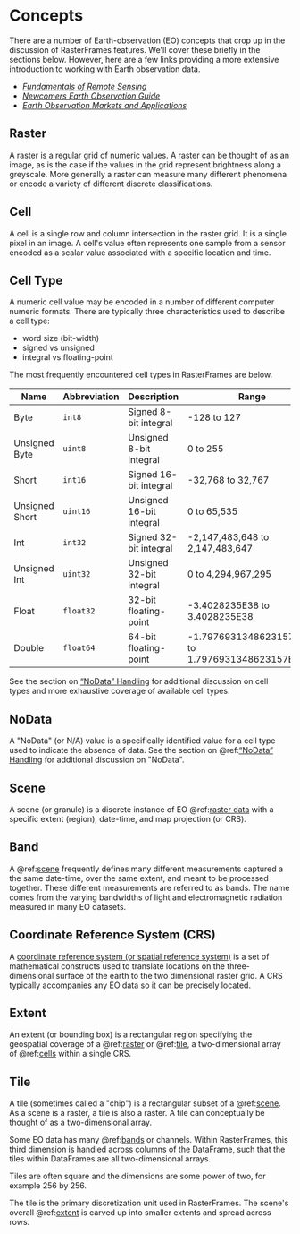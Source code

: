 # Concepts

There are a number of Earth-observation (EO) concepts that crop up in the discussion of RasterFrames features. We'll cover these briefly in the sections below. However, here are a few links providing a more extensive introduction to working with Earth observation data.

* [_Fundamentals of Remote Sensing_](https://www.nrcan.gc.ca/maps-tools-and-publications/satellite-imagery-and-air-photos/tutorial-fundamentals-remote-sensing/9309)
* [_Newcomers Earth Observation Guide_](https://business.esa.int/newcomers-earth-observation-guide)
* [_Earth Observation Markets and Applications_](https://www.ofcom.org.uk/__data/assets/pdf_file/0021/82047/introduction_eo_for_ofcom_june_2015_no_video.pdf)

## Raster

A raster is a regular grid of numeric values. A raster can be thought of as an image, as is the case if the values in the grid represent brightness along a greyscale. More generally a raster can measure many different phenomena or encode a variety of different discrete classifications.

## Cell

A cell is a single row and column intersection in the raster grid. It is a single pixel in an image. A cell's value often represents one sample from a sensor encoded as a scalar value associated with a specific location and time. 

## Cell Type

A numeric cell value may be encoded in a number of different computer numeric formats. There are typically three characteristics used to describe a cell type:
* word size (bit-width)
* signed vs unsigned
* integral vs floating-point


The most frequently encountered cell types in RasterFrames are below.

| Name | Abbreviation | Description | Range |
| --- | --- | --- | --- |
| Byte | `int8` | Signed 8-bit integral | -128 to 127 |
| Unsigned Byte | `uint8` | Unsigned 8-bit integral | 0 to 255 |
| Short | `int16` | Signed 16-bit integral | -32,768 to 32,767 |
| Unsigned Short | `uint16` | Unsigned 16-bit integral | 0 to 65,535 |
| Int | `int32` | Signed 32-bit integral | -2,147,483,648 to 2,147,483,647 |
| Unsigned Int | `uint32` | Unsigned 32-bit integral | 0 to 4,294,967,295 |
| Float | `float32` | 32-bit floating-point | -3.4028235E38 to 3.4028235E38 |
| Double | `float64` | 64-bit floating-point | -1.7976931348623157E308 to 1.7976931348623157E308 |

See the section on [“NoData” Handling](nodata-handling.md) for additional discussion on cell types and more exhaustive coverage of available cell types.

## NoData

A "NoData" (or N/A) value is a specifically identified value for a cell type used to indicate the absence of data. See the section on @ref:[“NoData” Handling](nodata-handling.md) for additional discussion on "NoData".

## Scene

A scene (or granule) is a discrete instance of EO @ref:[raster data](concepts.md#raster) with a specific extent (region), date-time, and map projection (or CRS).

## Band

A @ref:[scene](concepts.md#scene) frequently defines many different measurements captured a the same date-time, over the same extent, and meant to be processed together. These different measurements are referred to as bands. The name comes from the varying bandwidths of light and electromagnetic radiation measured in many EO datasets. 

## Coordinate Reference System (CRS)

A [coordinate reference system (or spatial reference system)][CRS] is a set of mathematical constructs used to translate locations on the three-dimensional surface of the earth to the two dimensional raster grid. A CRS typically accompanies any EO data so it can be precisely located. 

## Extent

An extent (or bounding box) is a rectangular region specifying the geospatial coverage of a @ref:[raster](concepts.md#raster) or @ref:[tile](concepts.md#tile), a two-dimensional array of @ref:[cells](concepts.md#cell) within a single CRS.

## Tile

A tile (sometimes called a "chip") is a rectangular subset of a @ref:[scene](concepts.md#scene). As a scene is a raster, a tile is also a raster. A tile can conceptually be thought of as a two-dimensional array. 

Some EO data has many @ref:[bands](concepts.md#band) or channels. Within RasterFrames, this third dimension is handled across columns of the DataFrame, such that the tiles within DataFrames are all two-dimensional arrays.

Tiles are often square and the dimensions are some power of two, for example 256 by 256.

The tile is the primary discretization unit used in RasterFrames. The scene's overall @ref:[extent](concepts.md#extent) is carved up into smaller extents and spread across rows. 

[CRS]: https://en.wikipedia.org/wiki/Spatial_reference_system
